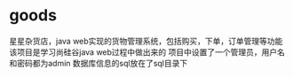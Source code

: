 # goods
星星杂货店，java web实现的货物管理系统，包括购买，下单，订单管理等功能
该项目是学习尚硅谷java web过程中做出来的
项目中设置了一个管理员，用户名和密码都为admin
数据库信息的sql放在了sql目录下

